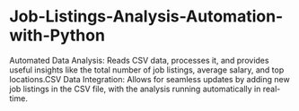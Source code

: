 # Job-Listings-Analysis-Automation-with-Python
Automated Data Analysis: Reads CSV data, processes it, and provides useful insights like the total number of job listings, average salary, and top locations.CSV Data Integration: Allows for seamless updates by adding new job listings in the CSV file, with the analysis running automatically in real-time.
